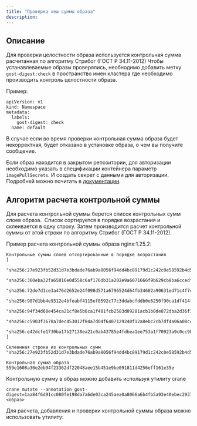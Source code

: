 ```yaml
---
title: "Проверка хеш суммы образа"
description:
---
```


## Описание

Для проверки целостности образа используется контрольная сумма расчитанная по алгоритму Стрибог (ГОСТ Р 34.11-2012)
Чтобы устанавлеваемые образы проверялись, необнодимо добавить метку ```gost-digest:check``` в пространство имен кластера где необходимо производить контроль целостности образа.

Пример:

```
apiVersion: v1
kind: Namespace
metadata:
  labels:
    gost-digest: check
  name: default
```

В случае если во время проверки контрольная сумма образа будет некорректная, будет отказано в установке образа, о чем вы получите сообщение.

Если образ находится в закрытом репозитории, для авторизации необходимо указать в спецификации контейнера параметр ```imagePullSecrets```. И создать секрет с данными для авторизации. Подробней можно почитать в [документации](https://kubernetes.io/docs/tasks/configure-pod-container/pull-image-private-registry/).

## Алгоритм расчета контрольной суммы

Для расчета контрольной суммы берется список контрольных сумм слоев образа.  Список сортируется в порядке возрастания и склеивается в одну строку. Затем производится расчет контрольной суммы от этой строки по алгоритму Стрибог (ГОСТ Р 34.11-2012).

Пример расчета контрольной суммы образа nginx:1.25.2:

```
Контрольные суммы слоев отсортированные в порядке возрастания
[
    "sha256:27e923fb52d31d7e3bdade76ab9a8056f94dd4bc89179d1c242c0e58592b4d5c",
    "sha256:360eba32fa65016e0d558c6af176db31a202e9a6071666f9b629cb8ba6ccedf0",
    "sha256:72de7d1ce3a476d2652e24f098d571a6796524d64fb34602a90631ed71c4f7ce",
    "sha256:907d1bb4e9312e4bfeabf4115ef8592c77c3ddabcfddb0e6250f90ca1df414fe",
    "sha256:94f34d60e454ca21cf8e5b6ca1f401fcb2583d09281acb1b0de872dba2d36f34",
    "sha256:c5903f3678a7dec453012f84a7d04f6407129240f12a8ebc2cb7df4a06a08c4f",
    "sha256:e42dcfe1730ba17b27138ea21c0ab43785e4fdbea1ee753a1f70923a9c0cc9b8"
]

Склеенная строка из контрольных сумм
"sha256:27e923fb52d31d7e3bdade76ab9a8056f94dd4bc89179d1c242c0e58592b4d5csha256:360eba32fa65016e0d558c6af176db31a202e9a6071666f9b629cb8ba6ccedf0sha256:72de7d1ce3a476d2652e24f098d571a6796524d64fb34602a90631ed71c4f7cesha256:907d1bb4e9312e4bfeabf4115ef8592c77c3ddabcfddb0e6250f90ca1df414fesha256:94f34d60e454ca21cf8e5b6ca1f401fcb2583d09281acb1b0de872dba2d36f34sha256:c5903f3678a7dec453012f84a7d04f6407129240f12a8ebc2cb7df4a06a08c4fsha256:e42dcfe1730ba17b27138ea21c0ab43785e4fdbea1ee753a1f70923a9c0cc9b8"

Контрольная сумма образа
559e1608a30e2eb94f23362df22048aee15b451e9be091811d4256eff161e35e
```

Контрольную сумму в образ можно добавить используя утилиту crane

```
crane mutate --annotation gost-digest=1aa84f6d91cc080fe198da7a6de03ca245aea0a8066a6b4fb5a93e40ebec2937 <образ>
```

Для расчета, добавления и проверки контрольной суммы образа можно использовать утилиту:
